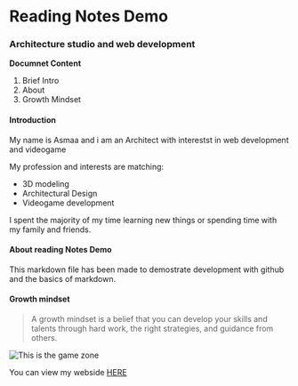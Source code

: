 # Reading Notes Demo

### Architecture studio and web development

**Documnet Content**

1. Brief Intro
2. About
3. Growth Mindset

#### Introduction

My name is Asmaa and i am an Architect with interestst in web development and videogame

My profession and interests are matching:

- 3D modeling
- Architectural Design
- Videogame development

I spent the majority of my time learning new things or spending time with my family and friends.

#### About reading Notes Demo

This markdown file has been made to demostrate development with github and the basics of markdown.

#### Growth mindset

> A growth mindset is a belief that you can develop your skills and talents through hard work, the right strategies, and guidance from others.

![This is the game zone](https://i.etsystatic.com/18154652/r/il/0b1f66/1703344718/il_fullxfull.1703344718_9z17.jpg)

You can view my webside [HERE]()
